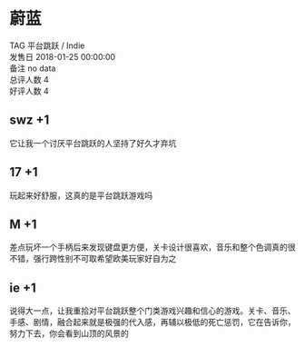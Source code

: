 



# 蔚蓝
  
TAG 平台跳跃 / Indie  
发售日 2018-01-25 00:00:00  
备注 no data  
总评人数 4  
好评人数 4
## swz +1


它让我一个讨厌平台跳跃的人坚持了好久才弃坑
## 17 +1


玩起来好舒服，这真的是平台跳跃游戏吗
## M +1


差点玩坏一个手柄后来发现键盘更方便，关卡设计很喜欢，音乐和整个色调真的很不错，强行跨性别不可取希望欧美玩家好自为之
## ie +1


说得大一点，让我重拾对平台跳跃整个门类游戏兴趣和信心的游戏。关卡、音乐、手感、剧情，融合起来就是极强的代入感，再辅以极低的死亡惩罚，它在告诉你，努力下去，你会看到山顶的风景的